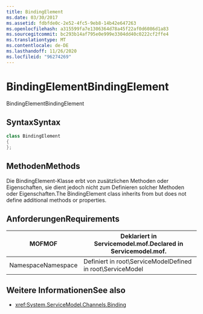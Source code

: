 ```yaml
---
title: BindingElement
ms.date: 03/30/2017
ms.assetid: fdbfde0c-2e52-4fc5-9eb8-14b42e647263
ms.openlocfilehash: a315599fa7e1306364d78a45f22af0d6086d1a83
ms.sourcegitcommit: bc293b14af795e0e999e3304dd40c0222cf2ffe4
ms.translationtype: MT
ms.contentlocale: de-DE
ms.lasthandoff: 11/26/2020
ms.locfileid: "96274269"
---
```

# <a name="bindingelement"></a><span data-ttu-id="8c1d6-102">BindingElement</span><span class="sxs-lookup"><span data-stu-id="8c1d6-102">BindingElement</span></span>

<span data-ttu-id="8c1d6-103">BindingElement</span><span class="sxs-lookup"><span data-stu-id="8c1d6-103">BindingElement</span></span>  
  
## <a name="syntax"></a><span data-ttu-id="8c1d6-104">Syntax</span><span class="sxs-lookup"><span data-stu-id="8c1d6-104">Syntax</span></span>  
  
```csharp  
class BindingElement  
{  
};  
```  
  
## <a name="methods"></a><span data-ttu-id="8c1d6-105">Methoden</span><span class="sxs-lookup"><span data-stu-id="8c1d6-105">Methods</span></span>  

 <span data-ttu-id="8c1d6-106">Die BindingElement-Klasse erbt von zusätzlichen Methoden oder Eigenschaften, sie dient jedoch nicht zum Definieren solcher Methoden oder Eigenschaften.</span><span class="sxs-lookup"><span data-stu-id="8c1d6-106">The BindingElement class inherits from but does not define additional methods or properties.</span></span>  
  
## <a name="requirements"></a><span data-ttu-id="8c1d6-107">Anforderungen</span><span class="sxs-lookup"><span data-stu-id="8c1d6-107">Requirements</span></span>  
  
|<span data-ttu-id="8c1d6-108">MOF</span><span class="sxs-lookup"><span data-stu-id="8c1d6-108">MOF</span></span>|<span data-ttu-id="8c1d6-109">Deklariert in Servicemodel.mof.</span><span class="sxs-lookup"><span data-stu-id="8c1d6-109">Declared in Servicemodel.mof.</span></span>|  
|---------|-----------------------------------|  
|<span data-ttu-id="8c1d6-110">Namespace</span><span class="sxs-lookup"><span data-stu-id="8c1d6-110">Namespace</span></span>|<span data-ttu-id="8c1d6-111">Definiert in root\ServiceModel</span><span class="sxs-lookup"><span data-stu-id="8c1d6-111">Defined in root\ServiceModel</span></span>|  
  
## <a name="see-also"></a><span data-ttu-id="8c1d6-112">Weitere Informationen</span><span class="sxs-lookup"><span data-stu-id="8c1d6-112">See also</span></span>

- <xref:System.ServiceModel.Channels.Binding>
